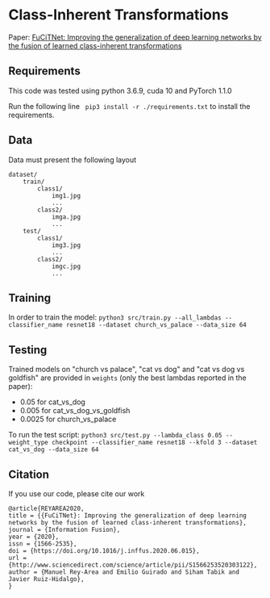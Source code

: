 # Class-Inherent Transformations
Paper: [FuCiTNet: Improving the generalization of deep learning networks by the fusion of learned class-inherent transformations](https://arxiv.org/abs/2005.08235)

## Requirements
This code was tested using python 3.6.9, cuda 10 and PyTorch 1.1.0

Run the following line ` pip3 install -r ./requirements.txt` to install the requirements.

## Data
Data must present the following layout

```
dataset/
    train/
        class1/
            img1.jpg
            ...
        class2/
            imga.jpg
            ...
    test/
        class1/
            img3.jpg
            ...
        class2/
            imgc.jpg
            ...
```

## Training
In order to train the model:
`python3 src/train.py --all_lambdas --classifier_name resnet18 --dataset church_vs_palace --data_size 64`

## Testing
Trained models on "church vs palace", "cat vs dog" and "cat vs dog vs goldfish" are provided in `weights` (only the best lambdas reported in the paper):
- 0.05 for cat_vs_dog
- 0.005 for cat_vs_dog_vs_goldfish
- 0.0025 for church_vs_palace

To run the test script:
`python3 src/test.py --lambda_class 0.05 --weight_type checkpoint --classifier_name resnet18 --kfold 3 --dataset cat_vs_dog --data_size 64`

## Citation
If you use our code, please cite our work
```
@article{REYAREA2020,
title = {{FuCiTNet}: Improving the generalization of deep learning networks by the fusion of learned class-inherent transformations},
journal = {Information Fusion},
year = {2020},
issn = {1566-2535},
doi = {https://doi.org/10.1016/j.inffus.2020.06.015},
url = {http://www.sciencedirect.com/science/article/pii/S1566253520303122},
author = {Manuel Rey-Area and Emilio Guirado and Siham Tabik and Javier Ruiz-Hidalgo},
}
```
